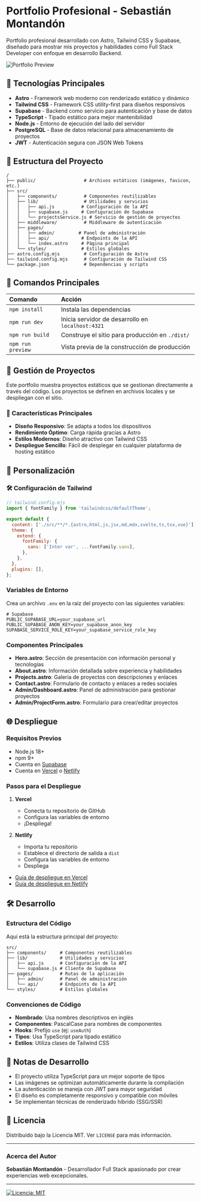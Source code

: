 # Portfolio Profesional - Sebastián Montandón

Portfolio profesional desarrollado con Astro, Tailwind CSS y Supabase, diseñado para mostrar mis proyectos y habilidades como Full Stack Developer con enfoque en desarrollo Backend.

![Portfolio Preview](https://i.postimg.cc/wM7qgH64/image.png)

## 🚀 Tecnologías Principales

- **Astro** - Framework web moderno con renderizado estático y dinámico
- **Tailwind CSS** - Framework CSS utility-first para diseños responsivos
- **Supabase** - Backend como servicio para autenticación y base de datos
- **TypeScript** - Tipado estático para mejor mantenibilidad
- **Node.js** - Entorno de ejecución del lado del servidor
- **PostgreSQL** - Base de datos relacional para almacenamiento de proyectos
- **JWT** - Autenticación segura con JSON Web Tokens

## 📁 Estructura del Proyecto

```text
/
├── public/                  # Archivos estáticos (imágenes, favicon, etc.)
├── src/
│   ├── components/          # Componentes reutilizables
│   ├── lib/                 # Utilidades y servicios
│   │   ├── api.js          # Configuración de la API
│   │   ├── supabase.js     # Configuración de Supabase
│   │   └── projectsService.js # Servicio de gestión de proyectos
│   ├── middleware/          # Middleware de autenticación
│   ├── pages/
│   │   ├── admin/         # Panel de administración
│   │   ├── api/            # Endpoints de la API
│   │   └── index.astro     # Página principal
│   └── styles/             # Estilos globales
├── astro.config.mjs         # Configuración de Astro
├── tailwind.config.mjs      # Configuración de Tailwind CSS
└── package.json             # Dependencias y scripts
```

## 🧞 Comandos Principales

| Comando                  | Acción                                            |
| :----------------------- | :------------------------------------------------ |
| `npm install`            | Instala las dependencias                          |
| `npm run dev`            | Inicia servidor de desarrollo en `localhost:4321` |
| `npm run build`          | Construye el sitio para producción en `./dist/`   |
| `npm run preview`        | Vista previa de la construcción de producción     |

## 🔄 Gestión de Proyectos

Este portfolio muestra proyectos estáticos que se gestionan directamente a través del código. Los proyectos se definen en archivos locales y se despliegan con el sitio.

### 🎯 Características Principales

- **Diseño Responsivo**: Se adapta a todos los dispositivos
- **Rendimiento Óptimo**: Carga rápida gracias a Astro
- **Estilos Modernos**: Diseño atractivo con Tailwind CSS
- **Despliegue Sencillo**: Fácil de desplegar en cualquier plataforma de hosting estático

## 🎨 Personalización

### 🛠️ Configuración de Tailwind

```javascript
// tailwind.config.mjs
import { fontFamily } from 'tailwindcss/defaultTheme';

export default {
  content: ['./src/**/*.{astro,html,js,jsx,md,mdx,svelte,ts,tsx,vue}'],
  theme: {
    extend: {
      fontFamily: {
        sans: ['Inter var', ...fontFamily.sans],
      },
    },
  },
  plugins: [],
};
```

### Variables de Entorno

Crea un archivo `.env` en la raíz del proyecto con las siguientes variables:

```env
# Supabase
PUBLIC_SUPABASE_URL=your_supabase_url
PUBLIC_SUPABASE_ANON_KEY=your_supabase_anon_key
SUPABASE_SERVICE_ROLE_KEY=your_supabase_service_role_key
```

### Componentes Principales

- **Hero.astro**: Sección de presentación con información personal y tecnologías
- **About.astro**: Información detallada sobre experiencia y habilidades
- **Projects.astro**: Galería de proyectos con descripciones y enlaces
- **Contact.astro**: Formulario de contacto y enlaces a redes sociales
- **Admin/Dashboard.astro**: Panel de administración para gestionar proyectos
- **Admin/ProjectForm.astro**: Formulario para crear/editar proyectos

## 🌐 Despliegue

### Requisitos Previos

- Node.js 18+
- npm 9+
- Cuenta en [Supabase](https://supabase.com/)
- Cuenta en [Vercel](https://vercel.com/) o [Netlify](https://www.netlify.com/)

### Pasos para el Despliegue

1. **Vercel**
   - Conecta tu repositorio de GitHub
   - Configura las variables de entorno
   - ¡Despliega!

2. **Netlify**
   - Importa tu repositorio
   - Establece el directorio de salida a `dist`
   - Configura las variables de entorno
   - Despliega

- [Guía de despliegue en Vercel](https://vercel.com/docs)
- [Guía de despliegue en Netlify](https://docs.netlify.com/)

## 🛠️ Desarrollo

### Estructura del Código

Aquí está la estructura principal del proyecto:

```text
src/
├── components/     # Componentes reutilizables
├── lib/            # Utilidades y servicios
│   ├── api.js      # Configuración de la API
│   └── supabase.js # Cliente de Supabase
├── pages/          # Rutas de la aplicación
│   ├── admin/      # Panel de administración
│   └── api/        # Endpoints de la API
└── styles/         # Estilos globales
```

### Convenciones de Código

- **Nombrado**: Usa nombres descriptivos en inglés
- **Componentes**: PascalCase para nombres de componentes
- **Hooks**: Prefijo `use` (ej: `useAuth`)
- **Tipos**: Usa TypeScript para tipado estático
- **Estilos**: Utiliza clases de Tailwind CSS

## 📝 Notas de Desarrollo

- El proyecto utiliza TypeScript para un mejor soporte de tipos
- Las imágenes se optimizan automáticamente durante la compilación
- La autenticación se maneja con JWT para mayor seguridad
- El diseño es completamente responsivo y compatible con móviles
- Se implementan técnicas de renderizado híbrido (SSG/SSR)

## 📄 Licencia

Distribuido bajo la Licencia MIT. Ver `LICENSE` para más información.

---

### Acerca del Autor

**Sebastián Montandón** - Desarrollador Full Stack apasionado por crear experiencias web excepcionales.

---

[![Licencia: MIT](https://img.shields.io/badge/License-MIT-yellow.svg)](https://opensource.org/licenses/MIT)
